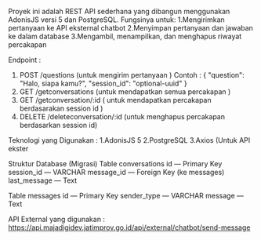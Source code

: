 Proyek ini adalah REST API sederhana yang dibangun menggunakan AdonisJS versi 5 dan PostgreSQL.
Fungsinya untuk:
  1.Mengirimkan pertanyaan ke API eksternal chatbot
  2.Menyimpan pertanyaan dan jawaban ke dalam database
  3.Mengambil, menampilkan, dan menghapus riwayat percakapan

Endpoint : 
  1. POST /questions (untuk mengirim pertanyaan )
     Contoh  : {
                  "question": "Halo, siapa kamu?",
                  "session_id": "optional-uuid"
               }
  2. GET /getconversations (untuk mendapatkan semua percakapan )
  3. GET /getconversation/:id ( untuk mendapatkan percakapan berdasarakan session id )
  4. DELETE /deleteconversation/:id (untuk menghapus percakapan berdasarkan session id)

Teknologi yang Digunakan : 
1.AdonisJS 5
2.PostgreSQL
3.Axios (Untuk API ekster


Struktur Database (Migrasi)
  Table conversations
    id — Primary Key
    session_id — VARCHAR
    message_id — Foreign Key (ke messages)
    last_message — Text

  Table messages
    id — Primary Key
    sender_type — VARCHAR 
    message — Text


API External yang digunakan : https://api.majadigidev.jatimprov.go.id/api/external/chatbot/send-message



